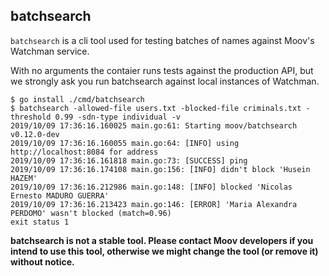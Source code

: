 ## batchsearch

`batchsearch` is a cli tool used for testing batches of names against Moov's Watchman service.

With no arguments the contaier runs tests against the production API, but we strongly ask you run batchsearch against local instances of Watchman.

```
$ go install ./cmd/batchsearch
$ batchsearch -allowed-file users.txt -blocked-file criminals.txt -threshold 0.99 -sdn-type individual -v
2019/10/09 17:36:16.160025 main.go:61: Starting moov/batchsearch v0.12.0-dev
2019/10/09 17:36:16.160055 main.go:64: [INFO] using http://localhost:8084 for address
2019/10/09 17:36:16.161818 main.go:73: [SUCCESS] ping
2019/10/09 17:36:16.174108 main.go:156: [INFO] didn't block 'Husein HAZEM'
2019/10/09 17:36:16.212986 main.go:148: [INFO] blocked 'Nicolas Ernesto MADURO GUERRA'
2019/10/09 17:36:16.213423 main.go:146: [ERROR] 'Maria Alexandra PERDOMO' wasn't blocked (match=0.96)
exit status 1
```

__batchsearch is not a stable tool. Please contact Moov developers if you intend to use this tool, otherwise we might change the tool (or remove it) without notice.__
